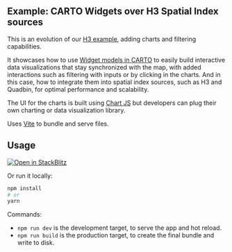 ## Example: CARTO Widgets over H3 Spatial Index sources

This is an evolution of our [H3 example](https://github.com/CartoDB/deck.gl-examples/tree/master/hello-world), adding charts and filtering capabilities.

It showcases how to use [Widget models in CARTO](https://docs.carto.com/carto-for-developers/charts-and-widgets) to easily build interactive data visualizations that stay synchronized with the map, with added interactions such as filtering with inputs or by clicking in the charts. And in this case, how to integrate them into spatial index sources, such as H3 and Quadbin, for optimal performance and scalability.

The UI for the charts is built using [Chart JS](https://www.chartjs.org/) but developers can plug their own charting or data visualization library.

Uses [Vite](https://vitejs.dev/) to bundle and serve files.

## Usage

[![Open in StackBlitz](https://developer.stackblitz.com/img/open_in_stackblitz.svg)](https://stackblitz.com/github/CartoDB/deck.gl-examples/tree/master/widgets-h3?file=index.ts)

Or run it locally:

```bash
npm install
# or
yarn
```

Commands:

- `npm run dev` is the development target, to serve the app and hot reload.
- `npm run build` is the production target, to create the final bundle and write to disk.

